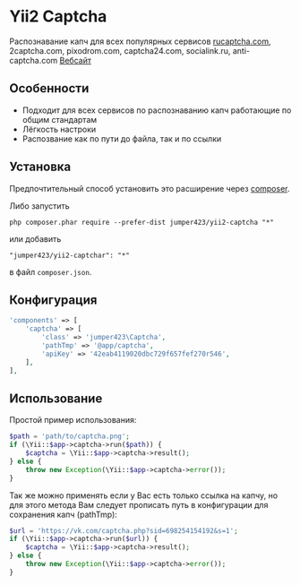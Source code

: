Yii2 Captcha
================
Распознавание капч для всех популярных сервисов [rucaptcha.com](http://infoblog1.ru/goto/rucaptcha), 2captcha.com, pixodrom.com, captcha24.com, socialink.ru, anti-captcha.com
[Вебсайт](http://infoblog1.ru/learn/cms/yii/raspoznavanie-kapch-na-yii2)

Особенности
------------
* Подходит для всех сервисов по распознаванию капч работающие по общим стандартам
* Лёгкость настроки
* Распозвание как по пути до файла, так и по ссылки

Установка
------------
Предпочтительный способ установить это расширение через [composer](http://getcomposer.org/download/).

Либо запустить

```
php composer.phar require --prefer-dist jumper423/yii2-captcha "*"
```

или добавить

```
"jumper423/yii2-captchar": "*"
```

в файл `composer.json`.

Конфигурация
------------

```php
'components' => [
    'captcha' => [
        'class' => 'jumper423\Captcha',
        'pathTmp' => '@app/captcha',
        'apiKey' => '42eab4119020dbc729f657fef270r546',
    ],
],
```

Использование
------------
Простой пример использования:

```php
$path = 'path/to/captcha.png';
if (\Yii::$app->captcha->run($path)) {
    $captcha = \Yii::$app->captcha->result();
} else {
    throw new Exception(\Yii::$app->captcha->error());
}
```

Так же можно применять если у Вас есть только ссылка на капчу, но для этого метода Вам следует прописать путь в конфигурации для сохранения капч (pathTmp):

```php
$url = 'https://vk.com/captcha.php?sid=698254154192&s=1';
if (\Yii::$app->captcha->run($url)) {
    $captcha = \Yii::$app->captcha->result();
} else {
    throw new Exception(\Yii::$app->captcha->error());
}
```